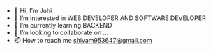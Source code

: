 - 👋 Hi, I’m Juhi
- 👀 I’m interested in  WEB DEVELOPER AND SOFTWARE DEVELOPER
- 🌱 I’m currently learning  BACKEND 
- 💞️ I’m looking to collaborate on ...
- 📫 How to reach me 
shivam953647@gmail.com

<!---
js-1608/js-1608 is a ✨ special ✨ repository because its `README.md` (this file) appears on your GitHub profile.
You can click the Preview link to take a look at your changes.
--->
